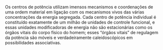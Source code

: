 ﻿Os centros de potência utilizam imensos mecanismos e coordenações de uma ordem material em ligação com os mecanismos vivos das várias concentrações da energia segregada. Cada centro de potência individual é constituído exatamente de um milhão de unidades de controle funcional, e essas unidades modificadoras de energia não são estacionárias como os órgãos vitais do corpo físico do homem; esses “órgãos vitais” de regulagem da potência são móveis e verdadeiramente caleidoscópicos em possibilidades associativas.
